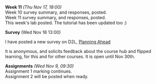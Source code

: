 **Week 11** *(Thu Nov 17, 18:00)*   
Week 10 survey summary, and responses, posted.  
Week 11 survey summary, and responses, posted.  
This week's lab posted. The tutorial has been updated too :)

**Survey** (Wed Nov 16 13:00)

I have posted a new survey on D2L, [Planning Ahead](https://learn.bcit.ca//d2l/lms/survey/user/attempt/survey_start_frame.d2l?si=261919&ou=335696)

It is anonymous, and solicits feedback about the course hub and flipped learning, for this and for other courses.
It is open until Nov 30th.


**Assignments** *(Wed Nov 9, 09:30)*  
Assignment 1 marking continues.  
Assignment 2 will be posted when ready.
